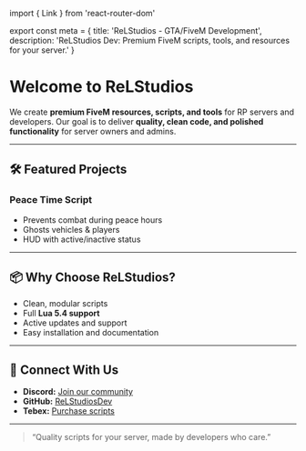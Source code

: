 import { Link } from 'react-router-dom'

export const meta = {
  title: 'ReLStudios - GTA/FiveM Development',
  description: 'ReLStudios Dev: Premium FiveM scripts, tools, and resources for your server.'
}

# Welcome to **ReLStudios**

We create **premium FiveM resources, scripts, and tools** for RP servers and developers. Our goal is to deliver **quality, clean code, and polished functionality** for server owners and admins.

---

## 🛠️ Featured Projects

### Peace Time Script
- Prevents combat during peace hours
- Ghosts vehicles & players
- HUD with active/inactive status



---

## 📦 Why Choose ReLStudios?

- Clean, modular scripts  
- Full **Lua 5.4 support**  
- Active updates and support  
- Easy installation and documentation  

---

## 🔗 Connect With Us

- **Discord:** [Join our community](https://discord.gg/NSV7GjbPbX)  
- **GitHub:** [ReLStudiosDev](https://github.com/ReLStudiosDev)  
- **Tebex:** [Purchase scripts](https://rel-studios.tebex.io/)  

---

> “Quality scripts for your server, made by developers who care.”
